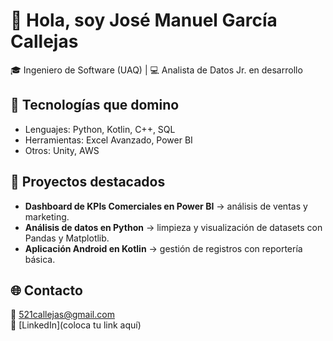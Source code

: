 # 👋 Hola, soy José Manuel García Callejas  

🎓 Ingeniero de Software (UAQ) | 💻 Analista de Datos Jr. en desarrollo  

## 🚀 Tecnologías que domino
- Lenguajes: Python, Kotlin, C++, SQL  
- Herramientas: Excel Avanzado, Power BI  
- Otros: Unity, AWS  

## 📂 Proyectos destacados
- **Dashboard de KPIs Comerciales en Power BI** → análisis de ventas y marketing.  
- **Análisis de datos en Python** → limpieza y visualización de datasets con Pandas y Matplotlib.  
- **Aplicación Android en Kotlin** → gestión de registros con reportería básica.  

## 🌐 Contacto
📧 521callejas@gmail.com  
🔗 [LinkedIn](coloca tu link aquí)

